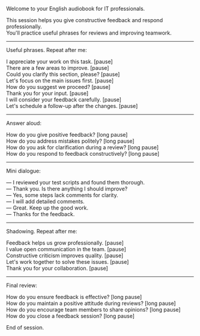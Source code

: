 Welcome to your English audiobook for IT professionals.

This session helps you give constructive feedback and respond professionally.  
You'll practice useful phrases for reviews and improving teamwork.

---

Useful phrases. Repeat after me:

I appreciate your work on this task. [pause]  
There are a few areas to improve. [pause]  
Could you clarify this section, please? [pause]  
Let's focus on the main issues first. [pause]  
How do you suggest we proceed? [pause]  
Thank you for your input. [pause]  
I will consider your feedback carefully. [pause]  
Let's schedule a follow-up after the changes. [pause]

---

Answer aloud:

How do you give positive feedback? [long pause]  
How do you address mistakes politely? [long pause]  
How do you ask for clarification during a review? [long pause]  
How do you respond to feedback constructively? [long pause]

---

Mini dialogue:

— I reviewed your test scripts and found them thorough.  
— Thank you. Is there anything I should improve?  
— Yes, some steps lack comments for clarity.  
— I will add detailed comments.  
— Great. Keep up the good work.  
— Thanks for the feedback.

---

Shadowing. Repeat after me:

Feedback helps us grow professionally. [pause]  
I value open communication in the team. [pause]  
Constructive criticism improves quality. [pause]  
Let's work together to solve these issues. [pause]  
Thank you for your collaboration. [pause]

---

Final review:

How do you ensure feedback is effective? [long pause]  
How do you maintain a positive attitude during reviews? [long pause]  
How do you encourage team members to share opinions? [long pause]  
How do you close a feedback session? [long pause]

End of session.
